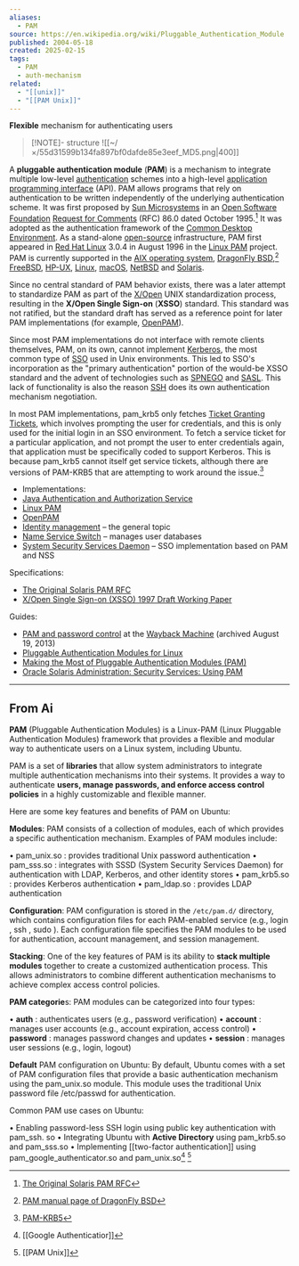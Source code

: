 ```yaml
---
aliases:
  - PAM
source: https://en.wikipedia.org/wiki/Pluggable_Authentication_Module
published: 2004-05-18
created: 2025-02-15
tags:
  - PAM
  - auth-mechanism
related:
  - "[[unix]]"
  - "[[PAM Unix]]"
---
```

**Flexible** mechanism for authenticating users

> [!NOTE]- structure
> ![[~/×/55d31599b134fa897bf0dafde85e3eef_MD5.png|400]]


A **pluggable authentication module** (**PAM**) is a mechanism to integrate multiple low-level [authentication](https://en.wikipedia.org/wiki/Authentication "Authentication") schemes into a high-level [application programming interface](https://en.wikipedia.org/wiki/Application_programming_interface "Application programming interface") (API). PAM allows programs that rely on authentication to be written independently of the underlying authentication scheme. It was first proposed by [Sun Microsystems](https://en.wikipedia.org/wiki/Sun_Microsystems "Sun Microsystems") in an [Open Software Foundation](https://en.wikipedia.org/wiki/Open_Software_Foundation "Open Software Foundation") [Request for Comments](https://en.wikipedia.org/wiki/Request_for_Comments "Request for Comments") (RFC) 86.0 dated October 1995.[^1] It was adopted as the authentication framework of the [Common Desktop Environment](https://en.wikipedia.org/wiki/Common_Desktop_Environment "Common Desktop Environment"). As a stand-alone [open-source](https://en.wikipedia.org/wiki/Open-source "Open-source") infrastructure, PAM first appeared in [Red Hat Linux](https://en.wikipedia.org/wiki/Red_Hat_Linux "Red Hat Linux") 3.0.4 in August 1996 in the [Linux PAM](https://en.wikipedia.org/wiki/Linux_PAM "Linux PAM") project. PAM is currently supported in the [AIX operating system](https://en.wikipedia.org/wiki/AIX_operating_system "AIX operating system"), [DragonFly BSD](https://en.wikipedia.org/wiki/DragonFly_BSD "DragonFly BSD"),[^2] [FreeBSD](https://en.wikipedia.org/wiki/FreeBSD "FreeBSD"), [HP-UX](https://en.wikipedia.org/wiki/HP-UX "HP-UX"), [Linux](https://en.wikipedia.org/wiki/Linux "Linux"), [macOS](https://en.wikipedia.org/wiki/MacOS "MacOS"), [NetBSD](https://en.wikipedia.org/wiki/NetBSD "NetBSD") and [Solaris](https://en.wikipedia.org/wiki/Solaris_\(operating_system\) "Solaris (operating system)").

Since no central standard of PAM behavior exists, there was a later attempt to standardize PAM as part of the [X/Open](https://en.wikipedia.org/wiki/X/Open "X/Open") UNIX standardization process, resulting in the **X/Open Single Sign-on** (**XSSO**) standard. This standard was not ratified, but the standard draft has served as a reference point for later PAM implementations (for example, [OpenPAM](https://en.wikipedia.org/wiki/OpenPAM "OpenPAM")).

Since most PAM implementations do not interface with remote clients themselves, PAM, on its own, cannot implement [Kerberos](https://en.wikipedia.org/wiki/Kerberos_\(protocol\) "Kerberos (protocol)"), the most common type of [SSO](https://en.wikipedia.org/wiki/Single_sign-on "Single sign-on") used in Unix environments. This led to SSO's incorporation as the "primary authentication" portion of the would-be XSSO standard and the advent of technologies such as [SPNEGO](https://en.wikipedia.org/wiki/SPNEGO "SPNEGO") and [SASL](https://en.wikipedia.org/wiki/Simple_Authentication_and_Security_Layer "Simple Authentication and Security Layer"). This lack of functionality is also the reason [SSH](https://en.wikipedia.org/wiki/Secure_Shell "Secure Shell") does its own authentication mechanism negotiation.

In most PAM implementations, pam\_krb5 only fetches [Ticket Granting Tickets](https://en.wikipedia.org/wiki/Ticket_Granting_Ticket "Ticket Granting Ticket"), which involves prompting the user for credentials, and this is only used for the initial login in an SSO environment. To fetch a service ticket for a particular application, and not prompt the user to enter credentials again, that application must be specifically coded to support Kerberos. This is because pam\_krb5 cannot itself get service tickets, although there are versions of PAM-KRB5 that are attempting to work around the issue.[^3]

- Implementations:
- [Java Authentication and Authorization Service](https://en.wikipedia.org/wiki/Java_Authentication_and_Authorization_Service "Java Authentication and Authorization Service")
- [Linux PAM](https://en.wikipedia.org/wiki/Linux_PAM "Linux PAM")
- [OpenPAM](https://en.wikipedia.org/wiki/OpenPAM "OpenPAM")
- [Identity management](https://en.wikipedia.org/wiki/Identity_management "Identity management") – the general topic
- [Name Service Switch](https://en.wikipedia.org/wiki/Name_Service_Switch "Name Service Switch") – manages user databases
- [System Security Services Daemon](https://en.wikipedia.org/wiki/System_Security_Services_Daemon "System Security Services Daemon") – SSO implementation based on PAM and NSS

[^1]: [The Original Solaris PAM RFC](https://www.kernel.org/pub/linux/libs/pam/pre/doc/rfc86.0.txt.gz)

[^2]: [PAM manual page of DragonFly BSD](http://leaf.dragonflybsd.org/cgi/web-man?command=pam&section=ANY)

[^3]: [PAM-KRB5](http://www.eyrie.org/~eagle/software/pam-krb5/)

Specifications:

- [The Original Solaris PAM RFC](https://www.kernel.org/pub/linux/libs/pam/pre/doc/rfc86.0.txt.gz)
- [X/Open Single Sign-on (XSSO) 1997 Draft Working Paper](https://pubs.opengroup.org/onlinepubs/8329799/toc.pdf)

Guides:

- [PAM and password control](https://web.archive.org/web/20130819174111/http://www.linux.ie/articles/pam.php) at the [Wayback Machine](https://en.wikipedia.org/wiki/Wayback_Machine "Wayback Machine") (archived August 19, 2013)
- [Pluggable Authentication Modules for Linux](http://www.linuxjournal.com/article/2120)
- [Making the Most of Pluggable Authentication Modules (PAM)](http://www.informit.com/articles/article.aspx?p=20968)
- [Oracle Solaris Administration: Security Services: Using PAM](http://docs.oracle.com/cd/E23824_01/html/821-1456/pam-1.html)

___

## From Ai

 **PAM** (Pluggable Authentication Modules) is a Linux-PAM (Linux Pluggable
  Authentication Modules) framework that provides a flexible and modular way to
  authenticate users on a Linux system, including Ubuntu.

 PAM is a set of **libraries** that allow system administrators to integrate multiple
  authentication mechanisms into their systems. It provides a way to authenticate
  **users, manage passwords, and enforce access control policies** in a highly
  customizable and flexible manner.

  Here are some key features and benefits of PAM on Ubuntu:

 **Modules**: PAM consists of a collection of modules, each of which provides a
  specific authentication mechanism. Examples of PAM modules include:

  •  pam_unix.so : provides traditional Unix password authentication
  •  pam_sss.so : integrates with SSSD (System Security Services Daemon) for
  authentication with LDAP, Kerberos, and other identity stores
  •  pam_krb5.so : provides Kerberos authentication
  •  pam_ldap.so : provides LDAP authentication

 **Configuration**: PAM configuration is stored in the  `/etc/pam.d/`  directory, which
  contains configuration files for each PAM-enabled service (e.g.,  login ,  ssh ,
  sudo ). Each configuration file specifies the PAM modules to be used for
  authentication, account management, and session management.

 **Stacking**: One of the key features of PAM is its ability to **stack multiple**
  **modules** together to create a customized authentication process. This allows
  administrators to combine different authentication mechanisms to achieve complex
  access control policies.

 **PAM categorie**s: PAM modules can be categorized into four types:

  •  **auth** : authenticates users (e.g., password verification)
  •  **account** : manages user accounts (e.g., account expiration, access control)
  •  **password** : manages password changes and updates
  •  **session** : manages user sessions (e.g., login, logout)

 **Default** PAM configuration on Ubuntu: By default, Ubuntu comes with a set of PAM
  configuration files that provide a basic authentication mechanism using the
  pam_unix.so  module. This module uses the traditional Unix password file
  /etc/passwd  for authentication.

  Common PAM use cases on Ubuntu:

  • Enabling password-less SSH login using public key authentication with  pam_ssh.
  so
  • Integrating Ubuntu with **Active Directory** using  pam_krb5.so  and  pam_sss.so
  • Implementing [[two-factor authentication]] using  pam_google_authenticator.so  and
  pam_unix.so[^4] [^5]
  
[^4]: [[Google Authenticatior]]
[^5]: [[PAM Unix]]